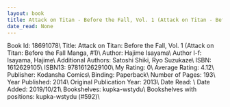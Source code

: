 ```yaml
---
layout: book
title: Attack on Titan - Before the Fall, Vol. 1 (Attack on Titan - Before the Fall Manga,  no. 1)
date_read: None
---
```


Book Id: 18691078\ 
Title: Attack on Titan: Before the Fall, Vol. 1 (Attack on Titan: Before the Fall Manga, #1)\ 
Author: Hajime Isayama\ 
Author l-f: Isayama, Hajime\ 
Additional Authors: Satoshi Shiki, Ryo Suzukaze\ 
ISBN: 1612629105\ 
ISBN13: 9781612629100\ 
My Rating: 0\ 
Average Rating: 4.12\ 
Publisher: Kodansha Comics\ 
Binding: Paperback\ 
Number of Pages: 193\ 
Year Published: 2014\ 
Original Publication Year: 2013\ 
Date Read: \ 
Date Added: 2019/10/21\ 
Bookshelves: kupka-wstydu\ 
Bookshelves with positions: kupka-wstydu (#592)\ 

